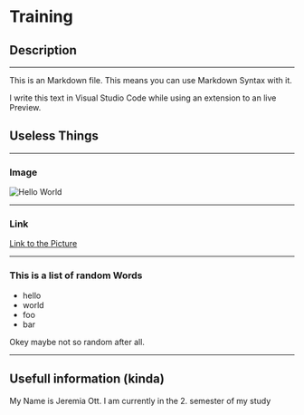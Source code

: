 # Training

## Description
---
This is an Markdown file. This means you can use Markdown Syntax with it.

I write this text in Visual Studio Code while using an extension to an live Preview.

## Useless Things
---
### Image
![Hello World](https://www.mvps.net/docs/wp-content/uploads/2019/03/hello-world.png)

---

### Link
[Link to the Picture](https://www.mvps.net/docs/wp-content/uploads/2019/03/hello-world.png)

---

### This is a list of random Words
- hello
- world
- foo
- bar

Okey maybe not so random after all.

---

## Usefull information (kinda)
My Name is Jeremia Ott. I am currently in the 2. semester of my study